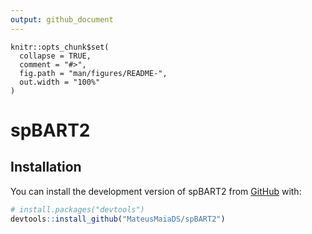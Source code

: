 ```yaml
---
output: github_document
---
```


<!-- README.md is generated from README.Rmd. Please edit that file -->

```{r, include = FALSE}
knitr::opts_chunk$set(
  collapse = TRUE,
  comment = "#>",
  fig.path = "man/figures/README-",
  out.width = "100%"
)
```

# spBART2


## Installation

You can install the development version of spBART2 from [GitHub](https://github.com/) with:

``` r
# install.packages("devtools")
devtools::install_github("MateusMaiaDS/spBART2")
```
